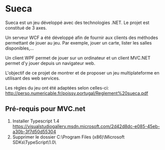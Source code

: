 # Sueca

Sueca est un jeu développé avec des technologies .NET. Le projet est constitué de 3 axes.

Un serveur WCF a été développé afin de fournir aux clients des méthodes permettant de jouer au jeu. Par exemple, jouer un carte, lister les salles disponibles,...

Un client WPF permet de jouer sur un ordinateur et un client MVC.NET permet d'y jouer depuis un navigateur web.

L'objectif de ce projet de montrer et de proposer un jeu multiplateforme en utilisant des web services.

Les règles du jeu ont été adaptées selon celles-ci: http://perso.numericable.fr/poissy.portugal/Reglement%20sueca.pdf

## Pré-requis pour MVC.net

1. Installer Typescript 1.4
https://visualstudiogallery.msdn.microsoft.com/2d42d8dc-e085-45eb-a30b-3f7d50d55304
2. Supprimer le dossier
C:\Program Files (x86)\Microsoft SDKs\TypeScript\1.0\
